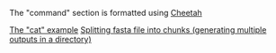 
The "command" section is formatted using [Cheetah](https://pythonhosted.org/Cheetah/)

[The "cat" example](https://github.com/bgruening/galaxytools/blob/master/tools/text_processing/text_processing/cat.xml)
[Splitting fasta file into chunks (generating multiple outputs in a directory)](https://github.com/bgruening/galaxytools/blob/master/tools/splitfasta/splitFasta.xml)
